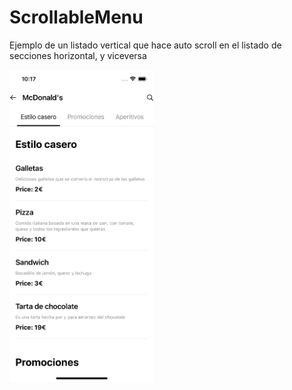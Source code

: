 # ScrollableMenu
Ejemplo de un listado vertical que hace auto scroll en el listado de secciones horizontal, y viceversa


<img src="https://github.com/EMLCoding/ScrollableMenu/blob/master/appImages/main_screen.png" height="500"/>
